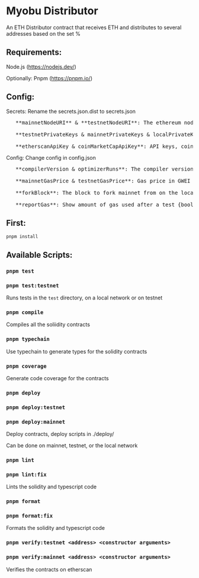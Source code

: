# Myobu Distributor

An ETH Distributor contract that receives ETH and distributes to several addresses based on the set %

## Requirements:

Node.js (https://nodejs.dev/)

Optionally: Pnpm (https://pnpm.io/)

## Config:

Secrets: Rename the secrets.json.dist to secrets.json

<pre>
   **mainnetNodeURI** & **testnetNodeURI**: The ethereum node URIs for mainnet and testnet. You can use https://www.alchemy.com/ to get one {string},

   **testnetPrivateKeys & mainnetPrivateKeys & localPrivateKeys**: Your private keys in an array, will be used for deployments or tests for testnet / local {string[]},
    
   **etherscanApiKey & coinMarketCapApiKey**: API keys, coinMarketCap API key to get price information for gas tracker, and etherscan API key used to verify contracts {string}
</pre>

Config: Change config in config.json

<pre>
   **compilerVersion & optimizerRuns**: The compiler version to use, and amount of optimizer runs to run. 0 turns optimizer off {number | string},

   **mainnetGasPrice & testnetGasPrice**: Gas price in GWEI to use for deployments / tests {nunber},

   **forkBlock**: The block to fork mainnet from on the local network, set to 0 for no forking {number},

   **reportGas**: Show amount of gas used after a test {boolean}
</pre>

## First:

    pnpm install

## Available Scripts:

### `pnpm test`

### `pnpm test:testnet`

Runs tests in the `test` directory, on a local network or on testnet

### `pnpm compile`

Compiles all the soliidity contracts

### `pnpm typechain`

Use typechain to generate types for the solidity contracts

### `pnpm coverage`

Generate code coverage for the contracts

### `pnpm deploy`

### `pnpm deploy:testnet`

### `pnpm deploy:mainnet`

Deploy contracts, deploy scripts in ./deploy/

Can be done on mainnet, testnet, or the local network

### `pnpm lint`

### `pnpm lint:fix`

Lints the solidity and typescript code

### `pnpm format`

### `pnpm format:fix`

Formats the solidity and typescript code

### `pnpm verify:testnet <address> <constructor arguments>`

### `pnpm verify:mainnet <address> <constructor arguments>`

Verifies the contracts on etherscan
